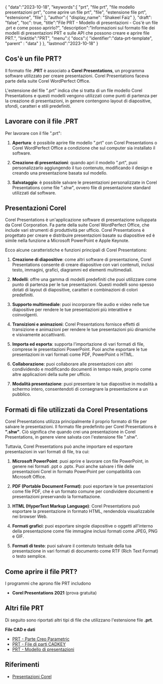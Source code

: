 {
"data":"2023-10-18",
   "keywords":[
"prt",
"file prt",
"file modello presentazioni prt",
"come aprire un file prt",
"file",
"estensione file prt",
"estensione",
"file"
],
   "author":{
"display_name": "Shakeel Faiz"
},
"draft": "false",
"toc": true,
"title":"File PRT - Modello di presentazioni - Cos'è un file .prt e come posso aprirlo?",
   "description":"Informazioni sul formato file dei modelli di presentazioni PRT e sulle API che possono creare e aprire file PRT.",
"linktitle":"PRT",
   "menu":{
      "docs":{
         "identifier":"data-prt-template",
"parent" : "data"
}
},
"lastmod":"2023-10-18"
}

## Cos'è un file PRT?

Il formato file **.PRT** è associato a **Corel Presentations**, un programma software utilizzato per creare presentazioni. Corel Presentations faceva parte della suite Corel WordPerfect Office.

L'estensione del file ".prt" indica che si tratta di un file modello Corel Presentations e questi modelli vengono utilizzati come punti di partenza per la creazione di presentazioni, in genere contengono layout di diapositive, sfondi, caratteri e stili predefiniti.

## Lavorare con il file .PRT

Per lavorare con il file ".prt":

1. **Apertura**: è possibile aprire file modello ".prt" con Corel Presentations o Corel WordPerfect Office a condizione che sul computer sia installato il software.
    












2. **Creazione di presentazioni**: quando apri il modello ".prt", puoi personalizzarlo aggiungendo il tuo contenuto, modificando il design e creando una presentazione basata sul modello.
    












3. **Salvataggio**: è possibile salvare le presentazioni personalizzate in Corel Presentations come file ".shw", ovvero file di presentazione standard utilizzati dal software.

## Presentazioni Corel

Corel Presentations è un'applicazione software di presentazione sviluppata da Corel Corporation. Fa parte della suite Corel WordPerfect Office, che include vari strumenti di produttività per ufficio. Corel Presentations è progettato per creare e distribuire presentazioni basate su diapositive ed è simile nella funzione a Microsoft PowerPoint e Apple Keynote.

Ecco alcune caratteristiche e funzioni principali di Corel Presentations:

1. **Creazione di diapositive**: come altri software di presentazione, Corel Presentations consente di creare diapositive con vari contenuti, inclusi testo, immagini, grafici, diagrammi ed elementi multimediali.
    












2. **Modelli**: offre una gamma di modelli predefiniti che puoi utilizzare come punto di partenza per le tue presentazioni. Questi modelli sono spesso dotati di layout di diapositive, caratteri e combinazioni di colori predefiniti.
    












3. **Supporto multimediale**: puoi incorporare file audio e video nelle tue diapositive per rendere le tue presentazioni più interattive e coinvolgenti.
    












4. **Transizioni e animazioni**: Corel Presentations fornisce effetti di transizione e animazioni per rendere le tue presentazioni più dinamiche e visivamente accattivanti.
    












5. **Importa ed esporta**: supporta l'importazione di vari formati di file, comprese le presentazioni PowerPoint. Puoi anche esportare le tue presentazioni in vari formati come PDF, PowerPoint o HTML.
    












6. **Collaborazione**: puoi collaborare alle presentazioni con altri condividendo e modificando documenti in tempo reale, proprio come altre applicazioni della suite per ufficio.
    












7. **Modalità presentazione**: puoi presentare le tue diapositive in modalità a schermo intero, consentendoti di consegnare la presentazione a un pubblico.

## Formati di file utilizzati da Corel Presentations

Corel Presentations utilizza principalmente il proprio formato di file per salvare le presentazioni. Il formato file predefinito per Corel Presentations è **".shw"**. Ciò significa che quando crei una presentazione in Corel Presentations, in genere viene salvata con l'estensione file ".shw".

Tuttavia, Corel Presentations può anche importare ed esportare presentazioni in vari formati di file, tra cui:

1. **Microsoft PowerPoint**: puoi aprire e lavorare con file PowerPoint, in genere nei formati .ppt o .pptx. Puoi anche salvare i file delle presentazioni Corel in formato PowerPoint per compatibilità con Microsoft Office.
    












2. **PDF (Portable Document Format)**: puoi esportare le tue presentazioni come file PDF, che è un formato comune per condividere documenti e presentazioni preservando la formattazione.
    












3. **HTML (HyperText Markup Language)**: Corel Presentations può esportare la presentazione in formato HTML, rendendola visualizzabile nei browser Web.
    












4. **Formati grafici**: puoi esportare singole diapositive o oggetti all'interno della presentazione come file immagine inclusi formati come JPEG, PNG e GIF.
    












5. **Formati di testo**: puoi salvare il contenuto testuale della tua presentazione in vari formati di documento come RTF (Rich Text Format) o testo semplice.

## Come aprire il file PRT?

I programmi che aprono file PRT includono

- **Corel Presentations 2021** (prova gratuita)

## Altri file PRT

Di seguito sono riportati altri tipi di file che utilizzano l'estensione file **.prt**.

**File CAD e dati**
- [PRT - Parte Creo Parametric](/it/cad/prt-creo/)
- [PRT - File di parti CADKEY](/it/cad/prt-cadkey/)
- [PRT - Modello di presentazioni](/it/data/prt-template/)

## Riferimenti
* [Presentazioni Corel](https://en.wikipedia.org/wiki/Corel_Presentations)

